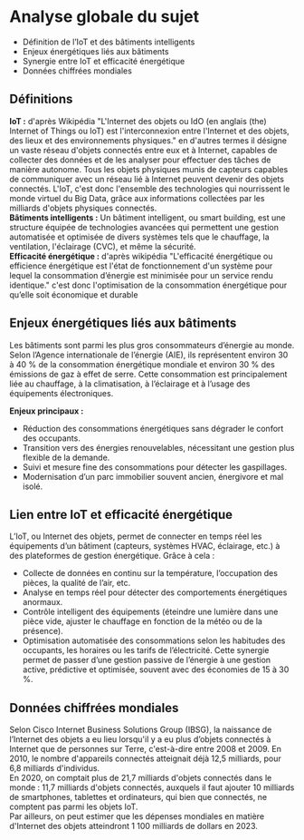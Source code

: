 # Analyse globale du sujet
- Définition de l’IoT et des bâtiments intelligents  
- Enjeux énergétiques liés aux bâtiments  
- Synergie entre IoT et efficacité énergétique  
- Données chiffrées mondiales  

## Définitions
**IoT :** d'après Wikipédia "L'Internet des objets ou IdO (en anglais (the) Internet of Things ou IoT) est l'interconnexion entre l'Internet et des objets, des lieux et des environnements physiques." en d'autres termes il désigne un vaste réseau d'objets connectés entre eux et à Internet, capables de collecter des données et de les analyser pour effectuer des tâches de manière autonome. Tous les objets physiques munis de capteurs capables de communiquer avec un réseau lié à Internet peuvent devenir des objets connectés. L'IoT, c'est donc l'ensemble des technologies qui nourrissent le monde virtuel du Big Data, grâce aux informations collectées par les milliards d'objets physiques connectés.  
**Bâtiments intelligents :** Un bâtiment intelligent, ou smart building, est une structure équipée de technologies avancées qui permettent une gestion automatisée et optimisée de divers systèmes tels que le chauffage, la ventilation, l'éclairage (CVC), et même la sécurité.  
**Efficacité énergétique :** d'après wikipédia "L'efficacité énergétique ou efficience énergétique est l'état de fonctionnement d'un système pour lequel la consommation d’énergie est minimisée pour un service rendu identique." c'est donc l'optimisation de la consommation énergétique pour qu’elle soit économique et durable

## Enjeux énergétiques liés aux bâtiments
Les bâtiments sont parmi les plus gros consommateurs d’énergie au monde. Selon l’Agence internationale de l’énergie (AIE), ils représentent environ 30 à 40 % de la consommation énergétique mondiale et environ 30 % des émissions de gaz à effet de serre. Cette consommation est principalement liée au chauffage, à la climatisation, à l’éclairage et à l’usage des équipements électroniques.  

**Enjeux principaux :**
- Réduction des consommations énergétiques sans dégrader le confort des occupants.  
- Transition vers des énergies renouvelables, nécessitant une gestion plus flexible de la demande.  
- Suivi et mesure fine des consommations pour détecter les gaspillages.  
- Modernisation d’un parc immobilier souvent ancien, énergivore et mal isolé.  

## Lien entre IoT et efficacité énergétique
L’IoT, ou Internet des objets, permet de connecter en temps réel les équipements d’un bâtiment (capteurs, systèmes HVAC, éclairage, etc.) à des plateformes de gestion énergétique. Grâce à cela :
- Collecte de données en continu sur la température, l’occupation des pièces, la qualité de l’air, etc.
- Analyse en temps réel pour détecter des comportements énergétiques anormaux.
- Contrôle intelligent des équipements (éteindre une lumière dans une pièce vide, ajuster le chauffage en fonction de la météo ou de la présence).
- Optimisation automatisée des consommations selon les habitudes des occupants, les horaires ou les tarifs de l’électricité.
Cette synergie permet de passer d’une gestion passive de l’énergie à une gestion active, prédictive et optimisée, souvent avec des économies de 15 à 30 %.

## Données chiffrées mondiales
Selon Cisco Internet Business Solutions Group (IBSG), la naissance de l’Internet des objets a eu lieu lorsqu'il y a eu plus d’objets connectés à Internet que de personnes sur Terre, c'est-à-dire entre 2008 et 2009. En 2010, le nombre d'appareils connectés atteignait déjà 12,5 milliards, pour 6,8 milliards d'individus.  
En 2020, on comptait plus de 21,7 milliards d'objets connectés dans le monde : 11,7 milliards d'objets connectés, auxquels il faut ajouter 10 milliards de smartphones, tablettes et ordinateurs, qui bien que connectés, ne comptent pas parmi les objets IoT.  
Par ailleurs, on peut estimer que les dépenses mondiales en matière d'Internet des objets atteindront 1 100 milliards de dollars en 2023.  

